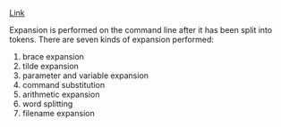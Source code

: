 [Link](https://www.gnu.org/software/bash/manual/html_node/Shell-Expansions.html)

Expansion is performed on the command line after it has been split into tokens. There are seven kinds of expansion performed:

1. brace expansion
2. tilde expansion
3. parameter and variable expansion
4. command substitution
5. arithmetic expansion
6. word splitting
7. filename expansion
